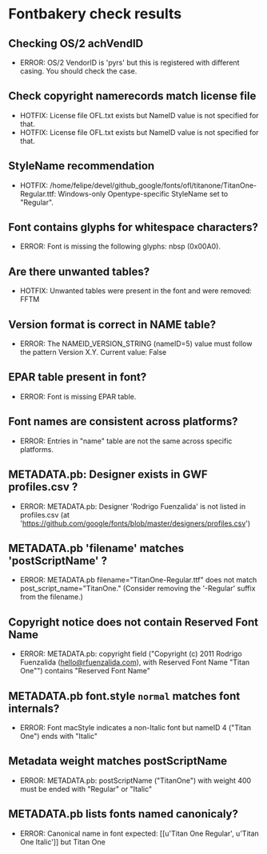 # Fontbakery check results
## Checking OS/2 achVendID
* ERROR: OS/2 VendorID is 'pyrs' but this is registered with different casing. You should check the case.

## Check copyright namerecords match license file
* HOTFIX: License file OFL.txt exists but NameID value is not specified for that.
* HOTFIX: License file OFL.txt exists but NameID value is not specified for that.

## StyleName recommendation
* HOTFIX: /home/felipe/devel/github_google/fonts/ofl/titanone/TitanOne-Regular.ttf: Windows-only Opentype-specific StyleName set to "Regular".

## Font contains glyphs for whitespace characters?
* ERROR: Font is missing the following glyphs: nbsp (0x00A0).

## Are there unwanted tables?
* HOTFIX: Unwanted tables were present in the font and were removed: FFTM

## Version format is correct in NAME table?
* ERROR: The NAMEID_VERSION_STRING (nameID=5) value must follow the pattern Version X.Y. Current value: False

## EPAR table present in font?
* ERROR: Font is missing EPAR table.

## Font names are consistent across platforms?
* ERROR: Entries in "name" table are not the same across specific platforms.

## METADATA.pb: Designer exists in GWF profiles.csv ?
* ERROR: METADATA.pb: Designer 'Rodrigo Fuenzalida' is not listed in profiles.csv (at 'https://github.com/google/fonts/blob/master/designers/profiles.csv')

## METADATA.pb 'filename' matches 'postScriptName' ?
* ERROR: METADATA.pb filename="TitanOne-Regular.ttf" does not match post_script_name="TitanOne." (Consider removing the '-Regular' suffix from the filename.)

## Copyright notice does not contain Reserved Font Name
* ERROR: METADATA.pb: copyright field ("Copyright (c) 2011 Rodrigo Fuenzalida (hello@rfuenzalida.com), with Reserved Font Name "Titan One"") contains "Reserved Font Name"

## METADATA.pb font.style `normal` matches font internals?
* ERROR: Font macStyle indicates a non-Italic font but nameID 4 ("Titan One") ends with "Italic"

## Metadata weight matches postScriptName
* ERROR: METADATA.pb: postScriptName ("TitanOne") with weight 400 must be ended with "Regular" or "Italic"

## METADATA.pb lists fonts named canonicaly?
* ERROR: Canonical name in font expected: [[u'Titan One Regular', u'Titan One Italic']] but Titan One


